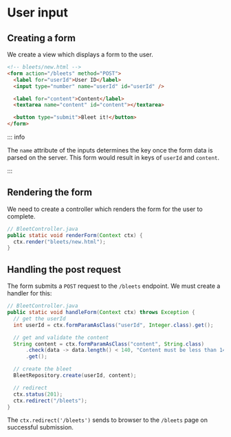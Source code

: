 # User input

<Vimeo id="1015732200" />

## Creating a form

We create a view which displays a form to the user.

```html
<!-- bleets/new.html -->
<form action="/bleets" method="POST">
  <label for="userId">User ID</label>
  <input type="number" name="userId" id="userId" />

  <label for="content">Content</label>
  <textarea name="content" id="content"></textarea>

  <button type="submit">Bleet it!</button>
</form>
```

::: info

The `name` attribute of the inputs determines the key once the form data is
parsed on the server. This form would result in keys of `userId` and `content`.

:::

## Rendering the form

We need to create a controller which renders the form for the user to complete.

```java
// BleetController.java
public static void renderForm(Context ctx) {
  ctx.render("bleets/new.html");
}
```

## Handling the post request

The form submits a `POST` request to the `/bleets` endpoint. We must create a
handler for this:

```java
// BleetController.java
public static void handleForm(Context ctx) throws Exception {
  // get the userId
  int userId = ctx.formParamAsClass("userId", Integer.class).get();

  // get and validate the content
  String content = ctx.formParamAsClass("content", String.class)
      .check(data -> data.length() < 140, "Content must be less than 140 characters")
      .get();

  // create the bleet
  BleetRepository.create(userId, content);

  // redirect
  ctx.status(201);
  ctx.redirect("/bleets");
}
```

The `ctx.redirect('/bleets')` sends to browser to the `/bleets` page on
successful submission.
